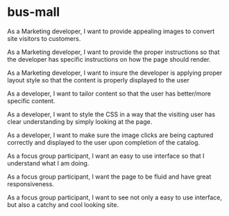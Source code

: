 # bus-mall

As a Marketing developer, I want to provide appealing images to convert site visitors to customers.

As a Marketing developer, I want to provide the proper instructions so that the developer has specific instructions on how the page should render.

As a Marketing developer, I want to insure the developer is applying proper layout style so that the content is properly displayed to the user



As a developer, I want to tailor content so that the user has better/more specific content.

As a developer, I want to style the CSS in a way that the visiting user has clear understanding by simply looking at the page.

As a developer, I want to make sure the image clicks are being captured correctly and displayed to the user upon completion of the catalog.



As a focus group participant, I want an easy to use interface so that I understand what I am doing.

As a focus group participant, I want the page to be fluid and have great responsiveness.

As a focus group participant, I want to see not only a easy to use interface, but also a catchy and cool looking site.
